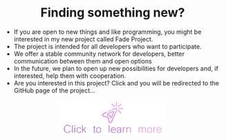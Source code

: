 <h1 align="center">Finding something new?</h1>

- If you are open to new things and like programming, you might be interested in my new project called Fade Project.
- The project is intended for all developers who want to participate.
- We offer a stable community network for developers, better communication between them and open options
- In the future, we plan to open up new possibilities for developers and, if interested, help them with cooperation.
- Are you interested in this project? Click and you will be redirected to the GitHub page of the project...

<a href="https://github.com/M3II0/FadeProject">
 <p align="center">
  <img src="./FadeProjectRedirect/Banner.png" width="250" height="80">
 </p>
</a>